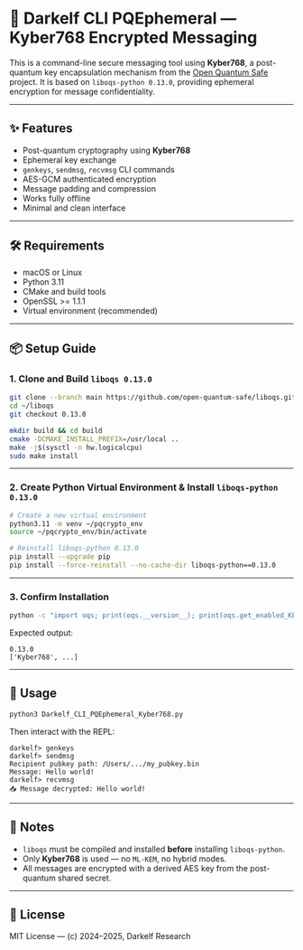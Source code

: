 # 🔐 Darkelf CLI PQEphemeral — Kyber768 Encrypted Messaging

This is a command-line secure messaging tool using **Kyber768**, a post-quantum key encapsulation mechanism from the [Open Quantum Safe](https://openquantumsafe.org) project. It is based on `liboqs-python 0.13.0`, providing ephemeral encryption for message confidentiality.

---

## ✨ Features

- Post-quantum cryptography using **Kyber768**
- Ephemeral key exchange
- `genkeys`, `sendmsg`, `recvmsg` CLI commands
- AES-GCM authenticated encryption
- Message padding and compression
- Works fully offline
- Minimal and clean interface

---

## 🛠 Requirements

- macOS or Linux
- Python 3.11
- CMake and build tools
- OpenSSL >= 1.1.1
- Virtual environment (recommended)

---

## 📦 Setup Guide

### 1. Clone and Build `liboqs 0.13.0`

```bash
git clone --branch main https://github.com/open-quantum-safe/liboqs.git ~/liboqs
cd ~/liboqs
git checkout 0.13.0

mkdir build && cd build
cmake -DCMAKE_INSTALL_PREFIX=/usr/local ..
make -j$(sysctl -n hw.logicalcpu)
sudo make install
```

---

### 2. Create Python Virtual Environment & Install `liboqs-python 0.13.0`

```bash
# Create a new virtual environment
python3.11 -m venv ~/pqcrypto_env
source ~/pqcrypto_env/bin/activate

# Reinstall liboqs-python 0.13.0
pip install --upgrade pip
pip install --force-reinstall --no-cache-dir liboqs-python==0.13.0
```

---

### 3. Confirm Installation

```bash
python -c "import oqs; print(oqs.__version__); print(oqs.get_enabled_KEMs())"
```

Expected output:

```
0.13.0
['Kyber768', ...]
```

---

## 🧪 Usage

```bash
python3 Darkelf_CLI_PQEphemeral_Kyber768.py
```

Then interact with the REPL:

```text
darkelf> genkeys
darkelf> sendmsg
Recipient pubkey path: /Users/.../my_pubkey.bin
Message: Hello world!
darkelf> recvmsg
📥 Message decrypted: Hello world!
```

---

## 🧠 Notes

- `liboqs` must be compiled and installed **before** installing `liboqs-python`.
- Only **Kyber768** is used — no `ML-KEM`, no hybrid modes.
- All messages are encrypted with a derived AES key from the post-quantum shared secret.

---

## 📜 License

MIT License — (c) 2024–2025, Darkelf Research
